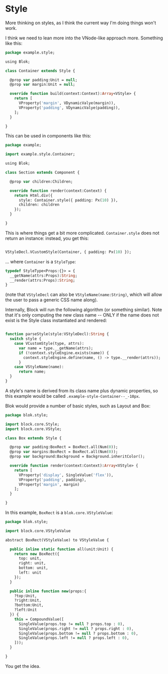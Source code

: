 Style
=====

More thinking on styles, as I think the current way I'm doing things won't work.

I think we need to lean more into the VNode-like approach more. Something like this:

```haxe
package example.style;

using Blok;

class Container extends Style {

  @prop var padding:Unit = null;
  @prop var margin:Unit = null;

  override function build(context:Context):Array<VStyle> {
    return [
      VProperty('margin', VDynamicValye(margin)),
      VProperty('padding', VDynamicValye(padding)),
    ];
  }

}

```

This can be used in components like this:

```haxe
package example;

import example.style.Container;

using Blok;

class Section extends Component {

  @prop var children:Children;

  override function render(context:Context) {
    return Html.div({
      style: Container.style({ padding: Px(10) }),
      children: children
    });
  }

}

```

This is where things get a bit more complicated. `Container.style` does not return an instance: instead, you get this:

```haxe

VStyleDecl.VCustomStyle(Container, { padding: Px(10) });

```

... where `Container` is a `StyleType`:

```haxe
typedef StyleType<Props:{}> = {
  __getName(attrs:Props):String;
  __render(attrs:Props):String;
}
```

(note that `VStyleDecl` can also be `VStyleName(name:String)`, which will allow the user to pass a generic CSS name along).

Internally, Block will run the following algorithm (or something similar). Note that it's only computing the new class name -- ONLY if the name does not exist is the Style class instantiated and rendered:

```haxe

function parseStyle(style:VStyleDecl):String {
  switch style {
    case VCustomStyle(type, attrs):
      var name = type.__getName(attrs);
      if (!context.styleEngine.exists(name)) {
        context.styleEngine.define(name, () -> type.__render(attrs));
      }
    case VStyleName(name):
      return name;
  }
}

```

A style's name is derived from its class name plus dynamic properties, so this example would be called `.example-style-Container--_-10px`.

Blok would provide a number of basic styles, such as Layout and Box:

```haxe
package blok.style;

import block.core.Style;
import block.core.VStyle;

class Box extends Style {

  @prop var padding:BoxRect = BoxRect.all(Num(0));
  @prop var margins:BoxRect = BoxRect.all(Num(0));
  @prop var background:Background = Background.inheritColor();

  override function render(context:Context):Array<VStyle> {
    return [
      VProperty('display', SingleValue('flex')),
      VProperty('padding', padding),
      VProperty('margin', margin)
    ];
  }

}

```

In this example, `BoxRect` is a `blok.core.VStyleValue`:

```haxe
package blok.style;

import block.core.VStyleValue

abstract BoxRect(VStyleValue) to VStyleValue {

  public inline static function all(unit:Unit) {
    return new BoxRect({
      top: unit,
      right: unit,
      bottom: unit,
      left: unit
    });
  }

  public inline function new(props:{ 
    ?top:Unit, 
    ?right:Unit, 
    ?bottom:Unit,
    ?left:Unit 
  }) {
    this = CompoundValue([
      SingleValue(props.top != null ? props.top : 0),
      SingleValue(props.right != null ? props.right : 0),
      SingleValue(props.bottom != null ? props.bottom : 0),
      SingleValue(props.left != null ? props.left : 0),
    ]));
  }

}

```

You get the idea.
